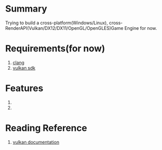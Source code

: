 # Summary
Trying to build a cross-platform(Windows/Linux), cross-RenderAPI(Vulkan/DX12/DX11/OpenGL/OpenGLES)Game Engine for now.

# Requirements(for now)
1. [clang](https://llvm.org/builds/)
2. [vulkan sdk](https://lunarg.com/vulkan-sdk)

# Features
1.
2.

# Reading Reference
1. [vulkan documentation](https://registry.khronos.org/vulkan/specs/1.2-extensions/html/chap3.html#fundamentals-host-environment)
